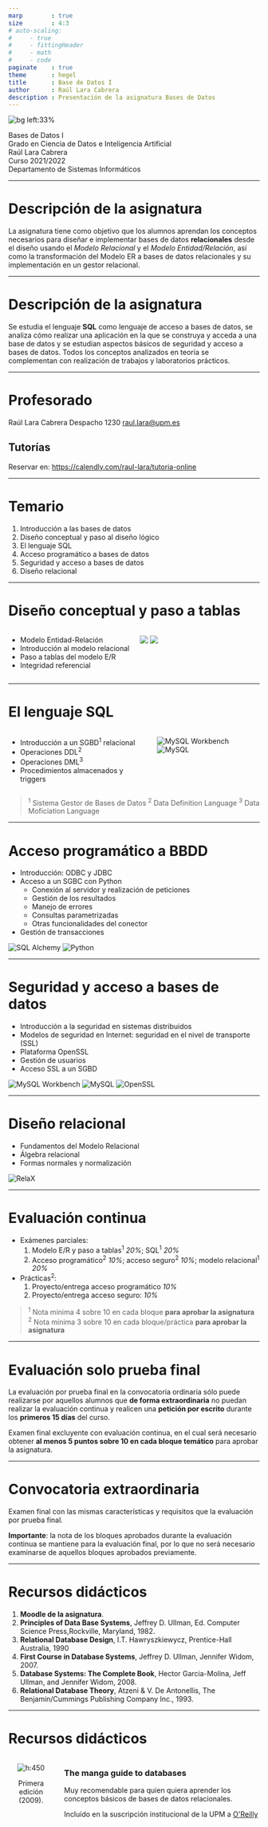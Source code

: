 ```yaml
---
marp        : true
size        : 4:3
# auto-scaling:
#     - true
#     - fittingHeader
#     - math
#     - code
paginate    : true
theme       : hegel
title       : Base de Datos I
author      : Raúl Lara Cabrera
description : Presentación de la asignatura Bases de Datos
---
```

<style>

   .cite-author {
      text-align        : right;
   }
   .cite-author:after {
      color             : orangered;
      font-size         : 125%;
      /* font-style        : italic; */
      font-weight       : bold;
      font-family       : Cambria, Cochin, Georgia, Times, 'Times New Roman', serif;
      padding-right     : 130px;
   }
   .cite-author[data-text]:after {
      content           : " - "attr(data-text) " - ";
   }

   .cite-author p {
      padding-bottom : 40px
   }

</style>

<!-- _class: titlepage -->
![bg left:33%](https://upload.wikimedia.org/wikipedia/commons/9/91/Cabinet_Asile.jpg)

<div class="title">Bases de Datos I</div>
<div class="subtitle">Grado en Ciencia de Datos e Inteligencia Artificial</div>
<div class="author">Raúl Lara Cabrera</div>
<div class="date">Curso 2021/2022</div>
<div class="organization">Departamento de Sistemas Informáticos</div>

---

# Descripción de la asignatura

La asignatura tiene como objetivo que los alumnos aprendan los conceptos necesarios para diseñar e implementar bases de datos **relacionales** desde el diseño usando el *Modelo Relacional* y el *Modelo Entidad/Relación*, así como la transformación del Modelo ER a bases de datos relacionales y su implementación en un gestor relacional.

---

# Descripción de la asignatura

Se estudia el lenguaje **SQL** como lenguaje de acceso a bases de datos, se analiza cómo realizar una aplicación en la que se construya y acceda a una base de datos y se estudian aspectos básicos de seguridad y acceso a bases de datos. Todos los conceptos analizados en teoría se complementan con realización de trabajos y laboratorios prácticos.

---

# Profesorado

Raúl Lara Cabrera
Despacho 1230
raul.lara@upm.es

## Tutorías

Reservar en: <https://calendly.com/raul-lara/tutoria-online>

---

# Temario

1. Introducción a las bases de datos
2. Diseño conceptual y paso al diseño lógico
3. El lenguaje SQL
4. Acceso programático a bases de datos
5. Seguridad y acceso a bases de datos
6. Diseño relacional

---

# Diseño conceptual y paso a tablas

<div class="columns">
<div>

- Modelo Entidad-Relación
- Introducción al modelo relacional
- Paso a tablas del modelo E/R
- Integridad referencial

</div>
<div>

![](img/mysql_workbench.png)
![](img/diagrams.png)

</div>
</div>

---

# El lenguaje SQL

<div class="columns">
<div>

- Introducción a un SGBD<sup>1</sup> relacional
- Operaciones DDL<sup>2</sup>
- Operaciones DML<sup>3</sup>
- Procedimientos almacenados y triggers

</div>
<div>

![MySQL Workbench](img/mysql_workbench.png)
![MySQL](img/mysql.png)

</div>
</div>

> <sup>1</sup> Sistema Gestor de Bases de Datos
> <sup>2</sup> Data Definition Language
> <sup>3</sup> Data Moficiation Language

---

# Acceso programático a BBDD

- Introducción: ODBC y JDBC
- Acceso a un SGBC con Python
  - Conexión al servidor y realización de peticiones
  - Gestión de los resultados
  - Manejo de errores
  - Consultas parametrizadas
  - Otras funcionalidades del conector
- Gestión de transacciones

![SQL Alchemy](https://www.sqlalchemy.org/img/sqla_logo.png) ![Python](https://www.python.org/static/img/python-logo.png)

---

# Seguridad y acceso a bases de datos

- Introducción a la seguridad en sistemas distribuidos
- Modelos de seguridad en Internet: seguridad en el nivel de transporte (SSL)
- Plataforma OpenSSL
- Gestión de usuarios
- Acceso SSL a un SGBD

![MySQL Workbench](img/mysql_workbench.png) ![MySQL](img/mysql.png) ![OpenSSL](img/openssl.png)

---

# Diseño relacional

- Fundamentos del Modelo Relacional
- Álgebra relacional
- Formas normales y normalización

![RelaX](img/relax.png)

---

# Evaluación continua

- Exámenes parciales:
  1. Modelo E/R y paso a tablas<sup>1</sup> *20%*; SQL<sup>1</sup> *20%*
  2. Acceso programático<sup>2</sup> *10%*; acceso seguro<sup>2</sup> *10%*; modelo relacional<sup>1</sup> *20%*
- Prácticas<sup>2</sup>:
  1. Proyecto/entrega acceso programático *10%*
  2. Proyecto/entrega acceso seguro: *10%*

> <sup>1</sup> Nota mínima 4 sobre 10 en cada bloque **para aprobar la asignatura**
> <sup>2</sup> Nota mínima 3 sobre 10 en cada bloque/práctica **para aprobar la asignatura**

---

# Evaluación solo prueba final

La evaluación por prueba final en la convocatoria ordinaria sólo puede realizarse por aquellos alumnos que **de forma extraordinaria** no puedan realizar la evaluación continua y realicen una **petición por escrito** durante los **primeros 15 días** del curso.

Examen final excluyente con evaluación continua, en el cual será necesario obtener **al menos 5 puntos sobre 10 en cada bloque temático** para aprobar la asignatura.

---

# Convocatoria extraordinaria

Examen final con las mismas características y requisitos que la evaluación por prueba final.

**Importante**: la nota de los bloques aprobados durante la evaluación continua se mantiene para la evaluación final, por lo que no será necesario examinarse de aquellos bloques aprobados previamente.

---

# Recursos didácticos

1. **Moodle de la asignatura**.
2. **Principles of Data Base Systems**, Jeffrey D. Ullman, Ed. Computer Science Press,Rockville, Maryland, 1982.
3. **Relational Database Design**, I.T. Hawryszkiewycz, Prentice-Hall Australia, 1990
4. **First Course in Database Systems**, Jeffrey D. Ullman, Jennifer Widom, 2007.
5. **Database Systems: The Complete Book**, Hector Garcia-Molina, Jeff Ullman, and Jennifer Widom, 2008.
6. **Relational Database Theory**, Atzeni & V. De Antonellis, The Benjamin/Cummings Publishing Company Inc., 1993.

---
# Recursos didácticos

<div class="columns">
<div>

<center>

![h:450](https://images-na.ssl-images-amazon.com/images/I/910tnSEJ9sL.jpg)

<figcaption align="center">
Primera edición (2009).
</figcaption>

</center>

</div>
<div>

### The manga guide to databases

Muy recomendable para quien quiera aprender los conceptos básicos de bases de datos relacionales.

Incluído en la suscripción institucional de la UPM a [O'Reilly](https://www.amazon.com/gp/product/0198245971/ref=ox_sc_act_image_2?smid=A1ZZFT5FULY4LN&psc=1)

</div>
</div>
